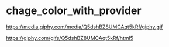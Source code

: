 # chage_color_with_provider

https://media.giphy.com/media/Q5dshBZ8UMCAqt5kRf/giphy.gif

https://giphy.com/gifs/Q5dshBZ8UMCAqt5kRf/html5
